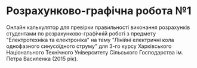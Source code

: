 # Розрахунково-графічна робота №1
  
Онлайн калькулятор для превірки правильності виконання розрахунків студентами по розрахунково-графічній роботі з предмету "Електротехніка та електроніка" на тему "Лінійні електричні кола однофазного синусоїдного струму" для 3-го курсу Харківського Національного Технічного Університету Сільського Господарства ім. Петра Василенка (2015 рік).
